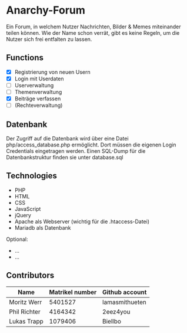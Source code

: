 # Anarchy-Forum
Ein Forum, in welchem Nutzer Nachrichten, Bilder & Memes miteinander teilen können. Wie der Name schon verrät, gibt es keine Regeln, um die Nutzer sich frei entfalten zu lassen.

## Functions
- [x] Registrierung von neuen Usern
- [x] Login mit Userdaten
- [ ] Userverwaltung
- [ ] Themenverwaltung
- [x] Beiträge verfassen
- [ ] (Rechteverwaltung)

## Datenbank

Der Zugriff auf die Datenbank wird über eine Datei php/access_database.php ermöglicht. Dort müssen die eigenen Login Credentials eingetragen werden.
Einen SQL-Dump für die Datenbankstruktur finden sie unter database.sql

## Technologies
- PHP
- HTML
- CSS
- JavaScript
- jQuery
- Apache als Webserver (wichtig für die .htaccess-Datei)
- Mariadb als Datenbank

Optional:
- ...
- ...

## Contributors
| Name | Matrikel number | Github account |
|------|-----------------|----------------|
| Moritz Werr | 5401527 | lamasmithueten |
| Phil Richter | 4164342 | 2eez4you |
| Lukas Trapp | 1079406 | Biellbo |
